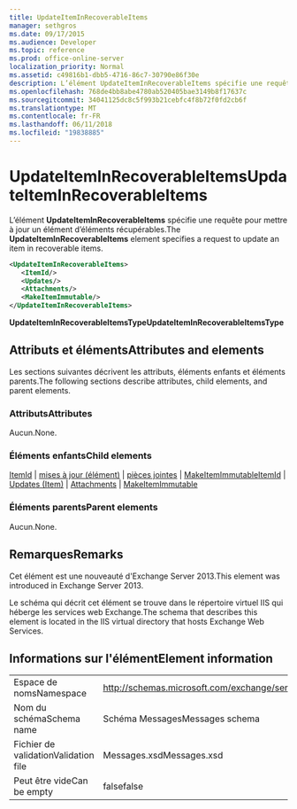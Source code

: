 ```yaml
---
title: UpdateItemInRecoverableItems
manager: sethgros
ms.date: 09/17/2015
ms.audience: Developer
ms.topic: reference
ms.prod: office-online-server
localization_priority: Normal
ms.assetid: c49816b1-dbb5-4716-86c7-30790e86f30e
description: L’élément UpdateItemInRecoverableItems spécifie une requête pour mettre à jour un élément d’éléments récupérables.
ms.openlocfilehash: 768de4bb8abe4780ab520405bae3149b8f17637c
ms.sourcegitcommit: 34041125dc8c5f993b21cebfc4f8b72f0fd2cb6f
ms.translationtype: MT
ms.contentlocale: fr-FR
ms.lasthandoff: 06/11/2018
ms.locfileid: "19838885"
---
```

# <a name="updateiteminrecoverableitems"></a><span data-ttu-id="93186-103">UpdateItemInRecoverableItems</span><span class="sxs-lookup"><span data-stu-id="93186-103">UpdateItemInRecoverableItems</span></span>

<span data-ttu-id="93186-104">L’élément **UpdateItemInRecoverableItems** spécifie une requête pour mettre à jour un élément d’éléments récupérables.</span><span class="sxs-lookup"><span data-stu-id="93186-104">The **UpdateItemInRecoverableItems** element specifies a request to update an item in recoverable items.</span></span> 
  
```XML
<UpdateItemInRecoverableItems>
   <ItemId/>
   <Updates/>
   <Attachments/>
   <MakeItemImmutable/>
</UpdateItemInRecoverableItems>
```

 <span data-ttu-id="93186-105">**UpdateItemInRecoverableItemsType**</span><span class="sxs-lookup"><span data-stu-id="93186-105">**UpdateItemInRecoverableItemsType**</span></span>
## <a name="attributes-and-elements"></a><span data-ttu-id="93186-106">Attributs et éléments</span><span class="sxs-lookup"><span data-stu-id="93186-106">Attributes and elements</span></span>

<span data-ttu-id="93186-107">Les sections suivantes décrivent les attributs, éléments enfants et éléments parents.</span><span class="sxs-lookup"><span data-stu-id="93186-107">The following sections describe attributes, child elements, and parent elements.</span></span>
  
### <a name="attributes"></a><span data-ttu-id="93186-108">Attributs</span><span class="sxs-lookup"><span data-stu-id="93186-108">Attributes</span></span>

<span data-ttu-id="93186-109">Aucun.</span><span class="sxs-lookup"><span data-stu-id="93186-109">None.</span></span>
  
### <a name="child-elements"></a><span data-ttu-id="93186-110">Éléments enfants</span><span class="sxs-lookup"><span data-stu-id="93186-110">Child elements</span></span>

<span data-ttu-id="93186-111">[ItemId](itemid.md) | [mises à jour (élément)](updates-item.md) | [pièces jointes](attachments-ex15websvcsotherref.md) | [MakeItemImmutable](makeitemimmutable.md)</span><span class="sxs-lookup"><span data-stu-id="93186-111">[ItemId](itemid.md) | [Updates (Item)](updates-item.md) | [Attachments](attachments-ex15websvcsotherref.md) | [MakeItemImmutable](makeitemimmutable.md)</span></span>
  
### <a name="parent-elements"></a><span data-ttu-id="93186-112">Éléments parents</span><span class="sxs-lookup"><span data-stu-id="93186-112">Parent elements</span></span>

<span data-ttu-id="93186-113">Aucun.</span><span class="sxs-lookup"><span data-stu-id="93186-113">None.</span></span>
  
## <a name="remarks"></a><span data-ttu-id="93186-114">Remarques</span><span class="sxs-lookup"><span data-stu-id="93186-114">Remarks</span></span>

<span data-ttu-id="93186-115">Cet élément est une nouveauté d'Exchange Server 2013.</span><span class="sxs-lookup"><span data-stu-id="93186-115">This element was introduced in Exchange Server 2013.</span></span>
  
<span data-ttu-id="93186-116">Le schéma qui décrit cet élément se trouve dans le répertoire virtuel IIS qui héberge les services web Exchange.</span><span class="sxs-lookup"><span data-stu-id="93186-116">The schema that describes this element is located in the IIS virtual directory that hosts Exchange Web Services.</span></span>
  
## <a name="element-information"></a><span data-ttu-id="93186-117">Informations sur l'élément</span><span class="sxs-lookup"><span data-stu-id="93186-117">Element information</span></span>

|||
|:-----|:-----|
|<span data-ttu-id="93186-118">Espace de noms</span><span class="sxs-lookup"><span data-stu-id="93186-118">Namespace</span></span>  <br/> |http://schemas.microsoft.com/exchange/services/2006/messages  <br/> |
|<span data-ttu-id="93186-119">Nom du schéma</span><span class="sxs-lookup"><span data-stu-id="93186-119">Schema name</span></span>  <br/> |<span data-ttu-id="93186-120">Schéma Messages</span><span class="sxs-lookup"><span data-stu-id="93186-120">Messages schema</span></span>  <br/> |
|<span data-ttu-id="93186-121">Fichier de validation</span><span class="sxs-lookup"><span data-stu-id="93186-121">Validation file</span></span>  <br/> |<span data-ttu-id="93186-122">Messages.xsd</span><span class="sxs-lookup"><span data-stu-id="93186-122">Messages.xsd</span></span>  <br/> |
|<span data-ttu-id="93186-123">Peut être vide</span><span class="sxs-lookup"><span data-stu-id="93186-123">Can be empty</span></span>  <br/> |<span data-ttu-id="93186-124">false</span><span class="sxs-lookup"><span data-stu-id="93186-124">false</span></span>  <br/> |
   

